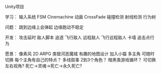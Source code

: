 Unity项目

学习：
输入系统
FSM
Cinemachine
动画 CrossFade
碰撞检测 射线检测
行为树

问题：
跳到边缘上会弹起
边缘跑动不稳定

开发：
攻击延时
敌人脚本
 追逐
  飞行敌人
  远程敌人
  飞行远程敌人 卡墙 追击点行为

愿景：
像素风 2D ARPG 类银河恶魔城
有趣的地图设计
加入小猫
多主角 可随时切换 每个主角有自己的特点？
多线叙事 2到3个角色？
暗黑类游戏循环？
可切换左右视角?
死亡->灵魂->死亡->永久死亡?